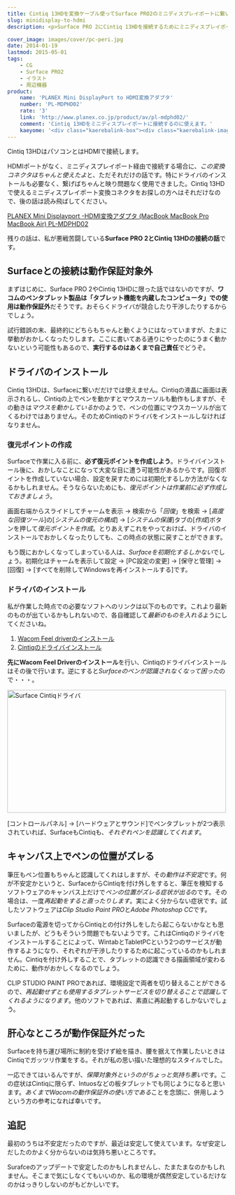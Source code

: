 ```yaml
---
title: Cintiq 13HDを変換ケーブル使ってSurface PRO2のミニディスプレイポートに繋いでみた
slug: minidisplay-to-hdmi
description: <p>Surface PRO 2にCintiq 13HDを接続するためにミニディスプレイポート変換コネクタを利用しました。SurfaceなどのタブレットPCでCintiqを使うのはWacomの保証対象外の使い方ですが、一応問題なく使えています。</p>

cover_image: images/cover/pc-peri.jpg
date: 2014-01-19
lastmod: 2015-05-01
tags: 
    - CG
    - Surface PRO2
    - イラスト
    - 周辺機器
product:
    name: 'PLANEX Mini DisplayPort to HDMI変換アダプタ'
    number: 'PL-MDPHD02'
    rate: '3'
    link: 'http://www.planex.co.jp/product/av/pl-mdphd02/'
    comment: 'Cintiq 13HDをミニディスプレイポートに接続するのに使えます。'
    kaeyome: '<div class="kaerebalink-box"><div class="kaerebalink-image"><a href="http://www.amazon.co.jp/exec/obidos/ASIN/B0052GQ498/illusionspace-22/ref=nosim/" rel="nofollow" target="_blank"><img src="http://ecx.images-amazon.com/images/I/310GtzShJPL._SL160_.jpg" style="border: none;" /></a></div><div class="kaerebalink-info"><div class="kaerebalink-name"><a href="http://www.amazon.co.jp/exec/obidos/ASIN/B0052GQ498/illusionspace-22/ref=nosim/" rel="nofollow" target="_blank">PLANEX Mini Displayport -]HDMI変換アダプタ (MacBook MacBook Pro MacBook Air) PL-MDPHD02</a><div class="kaerebalink-powered-date">posted with <a href="http://kaereba.com" rel="nofollow" target="_blank">カエレバ</a></div></div><div class="kaerebalink-detail"> プラネックス 2011-06-30    </div><div class="kaerebalink-link1"><div class="shoplinkamazon"><a href="http://www.amazon.co.jp/gp/search?keywords=PL-MDPHD02&__mk_ja_JP=%83J%83%5E%83J%83i&tag=illusionspace-22" rel="nofollow" target="_blank" title="アマゾン" >Amazonで購入</a></div><div class="shoplinkrakuten"><a href="http://hb.afl.rakuten.co.jp/hgc/0e95387f.f2aef20d.0e953880.25e412bd/?pc=http%3A%2F%2Fsearch.rakuten.co.jp%2Fsearch%2Fmall%2FPL-MDPHD02%2F-%2Ff.1-p.1-s.1-sf.0-st.A-v.2%3Fx%3D0%26scid%3Daf_ich_link_urltxt%26m%3Dhttp%3A%2F%2Fm.rakuten.co.jp%2F" rel="nofollow" target="_blank" title="楽天市場" >楽天市場で購入</a></div></div></div><div class="booklink-footer" style="clear: left"></div></div>'
---
```


<p>Cintiq 13HDはパソコンとはHDMIで接続します。</p>
<p>HDMIポートがなく、ミニディスプレイポート経由で接続する場合に、<em>この変換コネクタはちゃんと使えたよ</em>と、ただそれだけの話です。特にドライバのインストールも必要なく、繋げばちゃんと映り問題なく使用できました。Cintiq 13HDで使えるミニディスプレイポート変換コネクタをお探しの方へはそれだけなので、後の話は読み飛ばしてください。</p>
<div data-role="amazonjs" data-asin="B0052GQ498" data-locale="JP" data-tmpl="" data-img-size="" class="asin_B0052GQ498_JP_ amazonjs_item"><div class="amazonjs_indicator"><span class="amazonjs_indicator_img"></span><a class="amazonjs_indicator_title" href="#">PLANEX Mini Displayport -HDMI変換アダプタ (MacBook MacBook Pro MacBook Air) PL-MDPHD02</a><span class="amazonjs_indicator_footer"></span></div></div>
<p>残りの話は、私が悪戦苦闘している<strong>Surface PRO 2とCintiq 13HDの接続の話</strong>です。</p>
<h2>Surfaceとの接続は動作保証対象外</h2>
<p>まずはじめに、Surface PRO 2やCintiq 13HDに限った話ではないのですが、<strong>ワコムのペンタブレット製品は「タブレット機能を内蔵したコンピュータ」での使用は動作保証外</strong>だそうです。おそらくドライバが競合したり干渉したりするからでしょう。</p>
<p>試行錯誤の末、最終的にどちらもちゃんと動くようにはなっていますが、たまに挙動がおかしくなったりします。ここに書いてある通りにやったのにうまく動かないという可能性もあるので、<strong>実行するのはあくまで自己責任</strong>でどうぞ。</p>
<h2>ドライバのインストール</h2>
<p>Cintiq 13HDは、Surfaceに繋いだだけでは使えません。Cintiqの液晶に画面は表示されるし、Cintiqの上でペンを動かすとマウスカーソルも動作もしますが、その動きは<em>マウスを動かしている</em>かのようで、ペンの位置にマウスカーソルが出てくるわけではありません。そのためCintiqのドライバをインストールしなければなりません。</p>
<h3>復元ポイントの作成</h3>
<p>Surfaceで作業に入る前に、<strong>必ず復元ポイントを作成しよう</strong>。ドライバインストール後に、おかしなことになって大変な目に遭う可能性があるからです。回復ポイントを作成していない場合、設定を戻すためには初期化するしか方法がなくなるかもしれません。そうならないためにも、<em>復元ポイントは作業前に必ず作成しておきましょう</em>。</p>
<p>画面右端からスライドしてチャームを表示 → 検索から「<em>回復</em>」を検索 → [<em>高度な回復ツール</em>]の[<em>システムの復元の構成</em>] → [<em>システムの保護</em>]タブの[<em>作成</em>]ボタンを押して<em>復元ポイントを作成</em>。とりあえずこれをやっておけば、ドライバのインストールでおかしくなったりしても、この時点の状態に戻すことができます。</p>
<p>もう既におかしくなってしまっている人は、<em>Surfaceを初期化するしかない</em>でしょう。初期化はチャームを表示して設定 → [PC設定の変更] → [保守と管理] → [回復] → [すべてを削除してWindowsを再インストールする]です。</p>
<h3>ドライバのインストール</h3>
<p>私が作業した時点での必要なソフトへのリンクは以下のものです。これより最新のものが出ているかもしれないので、各自確認して<em>最新のものを入れる</em>ようにしてくださいね。</p>
<ol>
<li><a href="http://us.wacom.com/en/feeldriver" target="_blank">Wacom Feel driverのインストール</a></li>
<li><a href="http://tablet.wacom.co.jp/download/" target="_blank">Cintiqのドライバインストール</a></li>
</ol>
<p><strong>先にWacom Feel Driverのインストール</strong>を行い、Cintiqのドライバインストールはその後で行います。逆にすると<em>Surfaceのペンが認識されなくなって困った</em>ので・・・。</p>
<p><img src="https://wantit.gcreate.jp/wp-content/uploads/2014/01/surface-driver.png" alt="Surface Cintiqドライバ" width="500" height="281" class="size-full wp-image-309" /></p>
<p>[コントロールパネル] → [ハードウェアとサウンド]でペンタブレットが2つ表示されていれば、SurfaceもCintiqも、<em>それぞれペンを認識してくれます</em>。</p>
<h2>キャンバス上でペンの位置がズレる</h2>
<p>筆圧もペン位置もちゃんと認識してくれはしますが、その<em>動作は不安定</em>です。何が不安定かというと、SurfaceからCintiqを付け外しをすると、筆圧を検知するソフトウェアのキャンバス上だけで<em>ペンの位置がズレる症状が出る</em>のです。その場合は、一度<em>再起動をすると直ったりします</em>。実によく分からない症状です。試したソフトウェアは<em>Clip Studio Paint PRO</em>と<em>Adobe Photoshop CC</em>です。</p>
<p>Surfaceの電源を切ってからCintiqとの付け外しをしたら起こらないかなとも思いましたが、どうもそういう問題でもないようです。これはCintiqのドライバをインストールすることによって、WintabとTabletPCという2つのサービスが動作するようになり、それぞれが干渉したりするために起こっているのかもしれません。Cintiqを付け外しすることで、タブレットの認識できる描画領域が変わるために、動作がおかしくなるのでしょう。</p>
<p>CLIP STUDIO PAINT PROであれば、環境設定で両者を切り替えることができるので、<em>再起動せずとも使用するタブレットサービスを切り替えることで認識してくれるようになります</em>。他のソフトであれば、素直に再起動するしかないでしょう。</p>
<h2>肝心なところが動作保証外だった</h2>
<p>Surfaceを持ち運び場所に制約を受けず絵を描き、腰を据えて作業したいときはCintiqでガッツリ作業をする。それが私の思い描いた理想的なスタイルでした。</p>
<p>一応できてはいるんですが、<em>保障対象外というのがちょっと気持ち悪い</em>です。この症状はCintiqに限らず、Intuosなどの板タブレットでも同じようになると思います。<em>あくまでWacomの動作保証外の使い方である</em>ことを念頭に、併用しようという方の参考になれば幸いです。</p>
<h2 title="追記">追記</h2>
<p>最初のうちは不安定だったのですが、最近は安定して使えています。なぜ安定しだしたのかよく分からないのは気持ち悪いところです。</p>
<p>Surafceのアップデートで安定したのかもしれませんし、たまたまなのかもしれません。そこまで気にしなくてもいいのか、私の環境が偶然安定しているだけなのかはっきりしないのがもどかしいです。</p>

  